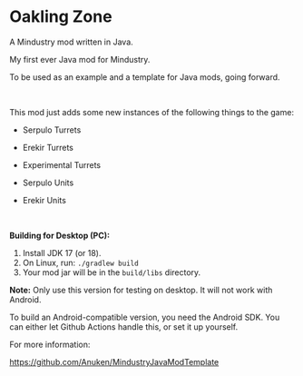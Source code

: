 # Oakling Zone

A Mindustry mod written in Java.

My first ever Java mod for Mindustry.

To be used as an example and a template for Java mods, going forward.

<br>

This mod just adds some new instances of the following things to the game:

* Serpulo Turrets

* Erekir Turrets

* Experimental Turrets

* Serpulo Units

* Erekir Units

<br>

**Building for Desktop (PC):**

1. Install JDK 17 (or 18).
2. On Linux, run: `./gradlew build`
3. Your mod jar will be in the `build/libs` directory. 

**Note:** Only use this version for testing on desktop. It will not work with Android.

To build an Android-compatible version, you need the Android SDK. You can either let Github Actions handle this, or set it up yourself.

For more information:

https://github.com/Anuken/MindustryJavaModTemplate

<br>
